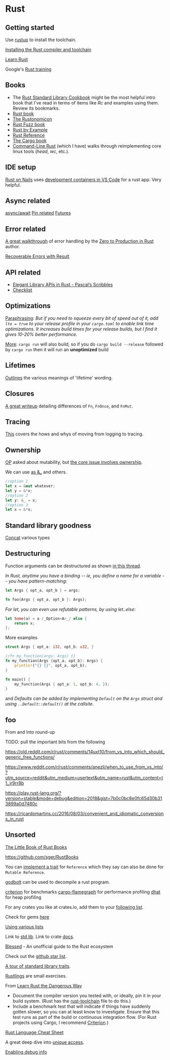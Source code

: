 # Rust

## Getting started

Use [rustup](https://rustup.rs/) to install the toolchain.

[Installing the Rust compiler and toolchain](https://subscription.packtpub.com/book/programming/9781789346572/1/ch01lvl1sec11/installing-the-rust-compiler-and-toolchain)

[Learn Rust](https://www.rust-lang.org/learn)

Google's [Rust training](https://google.github.io/comprehensive-rust/welcome.html)

## Books

* The [Rust Standard Library Cookbook](https://subscription.packtpub.com/book/programming/9781788623926/8/ch08lvl1sec50) might be the most helpful intro book that I've read in terms of items like _Rc_ and examples using them. Review its bookmarks.
* [Rust book](https://doc.rust-lang.org/book/)
* [The Rustonomicon](https://doc.rust-lang.org/nomicon/index.html)
* [Rust Fuzz book](https://rust-fuzz.github.io/book/introduction.html)
* [Rust by Example](https://doc.rust-lang.org/rust-by-example/index.html)
* [Rust Reference](https://doc.rust-lang.org/reference/index.html)
* [The Cargo book](https://doc.rust-lang.org/cargo/)
* [Command-Line Rust](https://www.amazon.com/Command-Line-Rust-Project-Based-Primer-Writing/dp/1098109430) (which I have) walks through reimplementing core linux tools (_head_, _wc_, etc.).

## IDE setup

[Rust on Nails](https://rust-on-nails.com/docs/ide-setup/introduction/) uses [development containers in VS Code](https://code.visualstudio.com/docs/devcontainers/containers) for a rust app. Very helpful.

## Async related

[async/await](https://tmandry.gitlab.io/blog/posts/optimizing-await-1/)
[Pin related](https://fasterthanli.me/articles/pin-and-suffering)
[Futures](https://fasterthanli.me/articles/understanding-rust-futures-by-going-way-too-deep)

## Error related

[A great walkthrough](https://www.lpalmieri.com/posts/error-handling-rust/) of error handling by the [Zero to Production in Rust](https://www.zero2prod.com/) author.

[Recoverable Errors with Result](https://doc.rust-lang.org/stable/book/ch09-02-recoverable-errors-with-result.html)

## API related

* [Elegant Library APIs in Rust - Pascal’s Scribbles](https://deterministic.space/elegant-apis-in-rust.html)
* [Checklist](https://rust-lang.github.io/api-guidelines/checklist.html)

## Optimizations

[Paraphrasing](https://old.reddit.com/r/rust/comments/133wk4x/help_with_rust_program_performance/jid46k4/): _But if you need to squeeze every bit of speed out of it, add `lto = true` to your release profile in your `cargo.toml` to enable link time optimizations. It increases build times for your release builds, but I find it gives 10-20% better performance._

[More](https://old.reddit.com/r/rust/comments/133wk4x/help_with_rust_program_performance/jibsyge/): `cargo run` will also build, so if you do `cargo build --release` followed by `cargo run` then it will run an __unoptimized__ build

## Lifetimes

[Outlines](https://hashrust.com/blog/lifetimes-in-rust/) the various meanings of 'lifetime' wording.

## Closures

[A great writeup](https://hashrust.com/blog/a-guide-to-closures-in-rust/) detailing differences of `Fn`, `FnOnce`, and `FnMut`.

## Tracing

[This](https://www.lpalmieri.com/posts/2020-09-27-zero-to-production-4-are-we-observable-yet/) covers the hows and whys of moving from logging to tracing.

## Ownership

[OP](https://old.reddit.com/r/rust/comments/14f1mnd/why_is_there_no_standard_way_of_removing_the/) asked about mutability, but [the core issue involves ownership](https://smallcultfollowing.com/babysteps/blog/2014/05/13/focusing-on-ownership/).

We can use [as &_](https://play.rust-lang.org/?version=stable&mode=debug&edition=2021&gist=de64020e4a8c2454c9a9861297971ffe) and others.

````rust
//option 1
let x = &mut whatever;
let y = &*x;
//option 2
let y: &_ = x;
//option 3
let x = &*x;
````

## Standard library goodness

[Concat](https://doc.rust-lang.org/std/primitive.slice.html#method.concat) various types

## Destructuring

Function arguments can be destructured as shown [in this thread](https://old.reddit.com/r/rust/comments/14rg4pw/rust_doesnt_have_named_arguments_so_what/jqwomyv/).

_In Rust, anytime you have a binding -- ie, you define a name for a variable -- you have pattern-matching:_

````rust
let Args { opt_a, opt_b } = args;

fn foo(Args { opt_a, opt_b }: Args);
````

_For let, you can even use refutable patterns, by using let..else:_

````rust
let Some(a) = a /_Option<A>_/ else {
    return x;
};
````

More examples

````rust
struct Args { opt_a: i32, opt_b: u32, }

//fn my_function(args: Args) {}
fn my_function(Args {opt_a, opt_b}: Args) {
    println!("{} {}", opt_a, opt_b);
}

fn main() {
    my_function(Args { opt_a: 1, opt_b: 4, });
}
````

and _Defaults can be added by implementing `Default` on the `Args` struct and using `..Default::default()` at the callsite._

## foo

From and Into round-up

TODO: pull the important bits from the following

<https://old.reddit.com/r/rust/comments/14uxt10/from_vs_into_which_should_generic_free_functions/>

<https://www.reddit.com/r/rust/comments/anezli/when_to_use_from_vs_into/?utm_source=reddit&utm_medium=usertext&utm_name=rust&utm_content=t1_jr9rr8b>

<https://play.rust-lang.org/?version=stable&mode=debug&edition=2018&gist=7b0c0bc8e0fc65d30b313899a0d7480c>

<https://ricardomartins.cc/2016/08/03/convenient_and_idiomatic_conversions_in_rust>

## Unsorted

[The Little Book of Rust Books](https://lborb.github.io/book/)

<https://github.com/sger/RustBooks>

You can [implement a trait](https://old.reddit.com/r/rust/comments/14wsv8b/ampersand_in_impl_statement/) for `Reference` which they say can also be done for `Mutable Reference`.

[godbolt](https://godbolt.org/) can be used to decompile a rust program.

[criterion](https://github.com/bheisler/criterion.rs) for benchmarks
[cargo-flamegraph](https://github.com/flamegraph-rs/flamegraph) for performance profiling
[dhat](https://github.com/nnethercote/dhat-rs) for heap profiling

For any crates you like at crates.io, add them to your [following list](https://crates.io/me/following).

Check for gems [here](https://old.reddit.com/r/rust/comments/13zq1j8/what_little_known_rust_feature_or_standard/)

[Using various lists](https://subscription.packtpub.com/book/application-development/9781788995528/4/ch04lvl1sec23/linked-lists)

Link to [std lib](https://doc.rust-lang.org/std/index.html).
Link to crate [docs](https://docs.rs/).

[Blessed](https://blessed.rs/) - An unofficial guide to the Rust ecosystem

Check out the [github star list](https://github.com/stars/rogin/lists/rust).

[A tour of standard library traits](https://github.com/pretzelhammer/rust-blog/blob/master/posts/tour-of-rusts-standard-library-traits.md).

[Rustlings](https://github.com/rust-lang/rustlings/) are small exercises.

From [Learn Rust the Dangerous Way](https://cliffle.com/p/dangerust/6/)

* Document the compiler version you tested with, or ideally, pin it in your build system. (Rust has the [rust-toolchain](https://docs.rs/rust-toolchain/latest/rust_toolchain/) file to do this.)
* Include a benchmark test that will indicate if things have suddenly gotten slower, so you can at least know to investigate. Ensure that this test runs as part of the build or continuous integration flow. (For Rust projects using Cargo, I recommend [Criterion](https://docs.rs/criterion/).)

[Rust Language Cheat Sheet](https://cheats.rs/)

A great deep dive into [unique access](https://limpet.net/mbrubeck/2019/02/07/rust-a-unique-perspective.html).

[Enabling debug info](https://blog.rust-lang.org/2023/04/20/Rust-1.69.0.html#debug-information-is-not-included-in-build-scripts-by-default-anymore)
